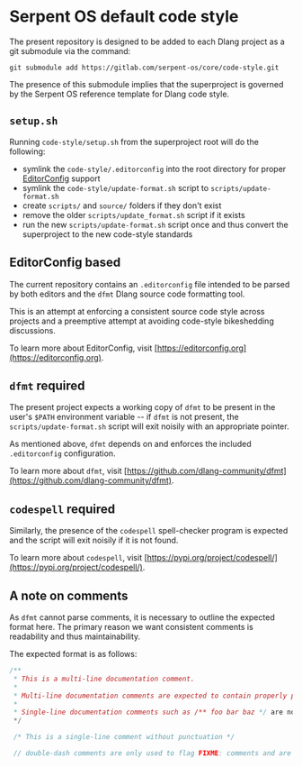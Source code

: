 # Serpent OS default code style

The present repository is designed to be added to each Dlang project as a git submodule via the
command:

`git submodule add https://gitlab.com/serpent-os/core/code-style.git`

The presence of this submodule implies that the superproject is governed by the Serpent OS
reference template for Dlang code style.

## `setup.sh`

Running `code-style/setup.sh` from the superproject root will do the following:

- symlink the `code-style/.editorconfig` into the root directory for proper
  [EditorConfig](https://editorconfig.org/) support
- symlink the `code-style/update-format.sh` script to `scripts/update-format.sh`
- create `scripts/` and `source/` folders if they don't exist
- remove the older `scripts/update_format.sh` script if it exists
- run the new `scripts/update-format.sh` script once and thus convert the superproject
  to the new code-style standards

## EditorConfig based

The current repository contains an `.editorconfig` file intended to be parsed by both editors and
the `dfmt` Dlang source code formatting tool.

This is an attempt at enforcing a consistent source code style across projects and a preemptive
attempt at avoiding code-style bikeshedding discussions.

To learn more about EditorConfig, visit [https://editorconfig.org](https://editorconfig.org).

## `dfmt` required

The present project expects a working copy of `dfmt` to be present in the user's `$PATH` 
environment variable -- if `dfmt` is not present, the `scripts/update-format.sh` script will exit
noisily with an appropriate pointer.

As mentioned above, `dfmt` depends on and enforces the included `.editorconfig` configuration.

To learn more about `dfmt`, visit
[https://github.com/dlang-community/dfmt](https://github.com/dlang-community/dfmt).

## `codespell` required

Similarly, the presence of the `codespell` spell-checker program is expected and the script will
exit noisily if it is not found.

To learn more about `codespell`, visit
[https://pypi.org/project/codespell/](https://pypi.org/project/codespell/).

## A note on comments

As `dfmt` cannot parse comments, it is necessary to outline the expected format here. The primary
reason we want consistent comments is readability and thus maintainability.

The expected format is as follows:

```D
/**
 * This is a multi-line documentation comment.
 *
 * Multi-line documentation comments are expected to contain properly punctuated sentences.
 *
 * Single-line documentation comments such as /** foo bar baz */ are not allowed.
 */

 /* This is a single-line comment without punctuation */

 // double-dash comments are only used to flag FIXME: comments and are generally frowned upon.
```
